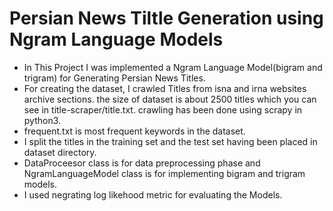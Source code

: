 # Persian News Tiltle Generation using Ngram Language Models
* In This Project I was implemented a Ngram Language Model(bigram and trigram) for Generating Persian News Titles.
* For creating the dataset, I crawled Titles from isna and irna websites archive sections. the size of dataset is about 2500 titles which you can see in title-scraper/title.txt. crawling has been done using scrapy in python3.
* frequent.txt is most frequent keywords in the dataset. 
* I split the titles in the training set and the test set having been placed in dataset directory.
* DataProceesor class is for data preprocessing phase and NgramLanguageModel class is for implementing bigram and trigram models.
* I used negrating log likehood metric for evaluating the Models.
